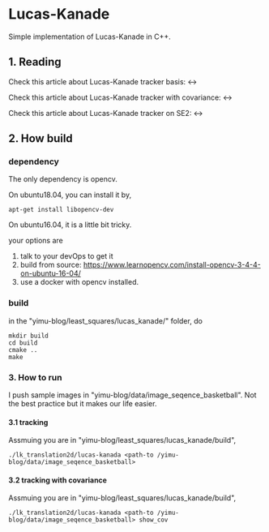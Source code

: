 # Lucas-Kanade

Simple implementation of Lucas-Kanade in C++.

## 1. Reading

Check this article about Lucas-Kanade tracker basis: <->

Check this article about Lucas-Kanade tracker with covariance: <->

Check this article about Lucas-Kanade tracker on SE2: <->

## 2. How build

### dependency

The only dependency is opencv.

On ubuntu18.04, you can install it by,

```
apt-get install libopencv-dev
```

On ubuntu16.04, it is a little bit tricky.

your options are
1. talk to your devOps to get it
2. build from source: https://www.learnopencv.com/install-opencv-3-4-4-on-ubuntu-16-04/
3. use a docker with opencv installed.

### build

in the "yimu-blog/least_squares/lucas_kanade/" folder, do

```
mkdir build
cd build
cmake ..
make
```

### 3. How to run

I push sample images in "yimu-blog/data/image_seqence_basketball". Not the best practice but it makes our life easier.
#### 3.1 tracking

Assmuing you are in "yimu-blog/least_squares/lucas_kanade/build",
```
./lk_translation2d/lucas-kanada <path-to /yimu-blog/data/image_seqence_basketball>
```

#### 3.2 tracking with covariance

Assmuing you are in "yimu-blog/least_squares/lucas_kanade/build",
```
./lk_translation2d/lucas-kanada <path-to /yimu-blog/data/image_seqence_basketball> show_cov
```

